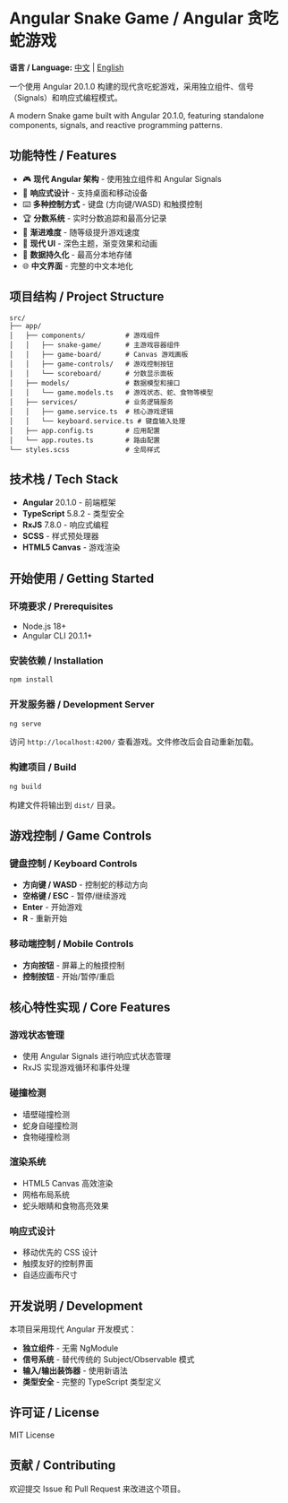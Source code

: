 # Angular Snake Game / Angular 贪吃蛇游戏

**语言 / Language:** [中文](README.md) | [English](README_EN.md)

一个使用 Angular 20.1.0 构建的现代贪吃蛇游戏，采用独立组件、信号（Signals）和响应式编程模式。

A modern Snake game built with Angular 20.1.0, featuring standalone components, signals, and reactive programming patterns.

## 功能特性 / Features

- 🎮 **现代 Angular 架构** - 使用独立组件和 Angular Signals
- 📱 **响应式设计** - 支持桌面和移动设备
- ⌨️ **多种控制方式** - 键盘 (方向键/WASD) 和触摸控制
- 🏆 **分数系统** - 实时分数追踪和最高分记录
- 🎯 **渐进难度** - 随等级提升游戏速度
- 🎨 **现代 UI** - 深色主题，渐变效果和动画
- 💾 **数据持久化** - 最高分本地存储
- 🌐 **中文界面** - 完整的中文本地化

## 项目结构 / Project Structure

```
src/
├── app/
│   ├── components/          # 游戏组件
│   │   ├── snake-game/      # 主游戏容器组件
│   │   ├── game-board/      # Canvas 游戏画板
│   │   ├── game-controls/   # 游戏控制按钮
│   │   └── scoreboard/      # 分数显示面板
│   ├── models/              # 数据模型和接口
│   │   └── game.models.ts   # 游戏状态、蛇、食物等模型
│   ├── services/            # 业务逻辑服务
│   │   ├── game.service.ts  # 核心游戏逻辑
│   │   └── keyboard.service.ts # 键盘输入处理
│   ├── app.config.ts        # 应用配置
│   └── app.routes.ts        # 路由配置
└── styles.scss              # 全局样式
```

## 技术栈 / Tech Stack

- **Angular** 20.1.0 - 前端框架
- **TypeScript** 5.8.2 - 类型安全
- **RxJS** 7.8.0 - 响应式编程
- **SCSS** - 样式预处理器
- **HTML5 Canvas** - 游戏渲染

## 开始使用 / Getting Started

### 环境要求 / Prerequisites

- Node.js 18+ 
- Angular CLI 20.1.1+

### 安装依赖 / Installation

```bash
npm install
```

### 开发服务器 / Development Server

```bash
ng serve
```

访问 `http://localhost:4200/` 查看游戏。文件修改后会自动重新加载。

### 构建项目 / Build

```bash
ng build
```

构建文件将输出到 `dist/` 目录。

## 游戏控制 / Game Controls

### 键盘控制 / Keyboard Controls
- **方向键 / WASD** - 控制蛇的移动方向
- **空格键 / ESC** - 暂停/继续游戏
- **Enter** - 开始游戏
- **R** - 重新开始

### 移动端控制 / Mobile Controls
- **方向按钮** - 屏幕上的触摸控制
- **控制按钮** - 开始/暂停/重启

## 核心特性实现 / Core Features

### 游戏状态管理
- 使用 Angular Signals 进行响应式状态管理
- RxJS 实现游戏循环和事件处理

### 碰撞检测
- 墙壁碰撞检测
- 蛇身自碰撞检测
- 食物碰撞检测

### 渲染系统
- HTML5 Canvas 高效渲染
- 网格布局系统
- 蛇头眼睛和食物高亮效果

### 响应式设计
- 移动优先的 CSS 设计
- 触摸友好的控制界面
- 自适应画布尺寸

## 开发说明 / Development

本项目采用现代 Angular 开发模式：

- **独立组件** - 无需 NgModule
- **信号系统** - 替代传统的 Subject/Observable 模式
- **输入/输出装饰器** - 使用新语法
- **类型安全** - 完整的 TypeScript 类型定义

## 许可证 / License

MIT License

## 贡献 / Contributing

欢迎提交 Issue 和 Pull Request 来改进这个项目。
